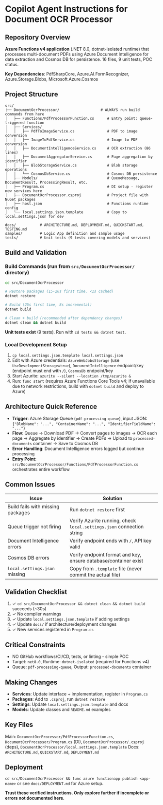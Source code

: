 # Copilot Agent Instructions for Document OCR Processor

## Repository Overview

**Azure Functions v4 application** (.NET 8.0, dotnet-isolated runtime) that processes multi-document PDFs using Azure Document Intelligence for data extraction and Cosmos DB for persistence. 16 files, 9 unit tests, POC status.

**Key Dependencies**: PdfSharpCore, Azure.AI.FormRecognizer, Azure.Storage.Blobs, Microsoft.Azure.Cosmos

## Project Structure

```
src/
├── DocumentOcrProcessor/                   # ALWAYS run build commands from here
│   ├── Functions/PdfProcessorFunction.cs      # Entry point: queue-triggered function
│   ├── Services/
│   │   ├── PdfToImageService.cs               # PDF to image conversion
│   │   ├── ImageToPdfService.cs               # Image to PDF conversion
│   │   ├── DocumentIntelligenceService.cs     # OCR extraction (86 lines)
│   │   ├── DocumentAggregatorService.cs       # Page aggregation by identifier
│   │   ├── BlobStorageService.cs              # Blob storage operations
│   │   └── CosmosDbService.cs                 # Cosmos DB persistence
│   ├── Models/                                # QueueMessage, DocumentResult, ProcessingResult, etc.
│   ├── Program.cs                             # DI setup - register new services here
│   ├── DocumentOcrProcessor.csproj            # Project file with NuGet packages
│   ├── host.json                              # Functions runtime config
│   └── local.settings.json.template           # Copy to local.settings.json for dev

docs/           # ARCHITECTURE.md, DEPLOYMENT.md, QUICKSTART.md, TESTING.md
samples/        # Logic App definition and sample usage
tests/          # Unit tests (9 tests covering models and services)
```

## Build and Validation

### Build Commands (run from `src/DocumentOcrProcessor/` directory)

```bash
cd src/DocumentOcrProcessor

# Restore packages (15-20s first time, <1s cached)
dotnet restore

# Build (25s first time, 8s incremental)
dotnet build

# Clean + build (recommended after dependency changes)
dotnet clean && dotnet build
```

**Unit tests exist** (9 tests). Run with `cd tests && dotnet test`.

### Local Development Setup

1. `cp local.settings.json.template local.settings.json`
2. Edit with Azure credentials: `AzureWebJobsStorage` (use `UseDevelopmentStorage=true`), `DocumentIntelligence` endpoint/key (endpoint must end with `/`), `CosmosDb` endpoint/key
3. Start Azurite: `azurite --silent --location /tmp/azurite &`
4. Run: `func start` (requires Azure Functions Core Tools v4; if unavailable due to network restrictions, build with `dotnet build` and deploy to Azure)

## Architecture Quick Reference

- **Trigger**: Azure Storage Queue (`pdf-processing-queue`), input JSON: `{"BlobName": "...", "ContainerName": "...", "IdentifierFieldName": "..."}`
- **Flow**: Queue → Download PDF → Convert pages to images → OCR each page → Aggregate by identifier → Create PDFs → Upload to `processed-documents` container → Save to Cosmos DB
- **Error Handling**: Document Intelligence errors logged but continue processing
- **Entry Point**: `src/DocumentOcrProcessor/Functions/PdfProcessorFunction.cs` orchestrates entire workflow

## Common Issues

| Issue | Solution |
|-------|----------|
| Build fails with missing packages | Run `dotnet restore` first |
| Queue trigger not firing | Verify Azurite running, check `local.settings.json` connection string |
| Document Intelligence errors | Verify endpoint ends with `/`, API key valid |
| Cosmos DB errors | Verify endpoint format and key, ensure database/container exist |
| `local.settings.json` missing | Copy from `.template` file (never commit the actual file) |

## Validation Checklist

1. ✓ `cd src/DocumentOcrProcessor && dotnet clean && dotnet build` succeeds (~30s)
2. ✓ No compiler warnings
3. ✓ Update `local.settings.json.template` if adding settings
4. ✓ Update `docs/` if architecture/deployment changes
5. ✓ New services registered in `Program.cs`

## Critical Constraints

- NO GitHub workflows/CI/CD, tests, or linting - simple POC
- Target: `net8.0`, Runtime: `dotnet-isolated` (required for Functions v4)
- Queue: `pdf-processing-queue`, Output: `processed-documents` container

## Making Changes

- **Services**: Update interface + implementation, register in `Program.cs`
- **Packages**: Add to `.csproj`, run `dotnet restore`
- **Settings**: Update `local.settings.json.template` and docs
- **Models**: Update classes and `README.md` examples

## Key Files

Main: `DocumentOcrProcessor/PdfProcessorFunction.cs`, `DocumentOcrProcessor/Program.cs` (DI), `DocumentOcrProcessor/.csproj` (deps), `DocumentOcrProcessor/local.settings.json.template`
Docs: `ARCHITECTURE.md`, `QUICKSTART.md`, `DEPLOYMENT.md`

## Deployment

`cd src/DocumentOcrProcessor && func azure functionapp publish <app-name>` or see `docs/DEPLOYMENT.md` for Azure setup.

**Trust these verified instructions. Only explore further if incomplete or errors not documented here.**
